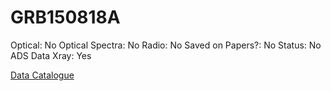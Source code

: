 # GRB150818A

Optical: No
Optical Spectra: No
Radio: No
Saved on Papers?: No
Status: No ADS Data
Xray: Yes

[Data Catalogue](GRB150818A%2000f68cb5c1474fff882894334faa0da6/Data%20Catalogue%2017da4d8c33e04e6a869519cd9783b4bc.csv)